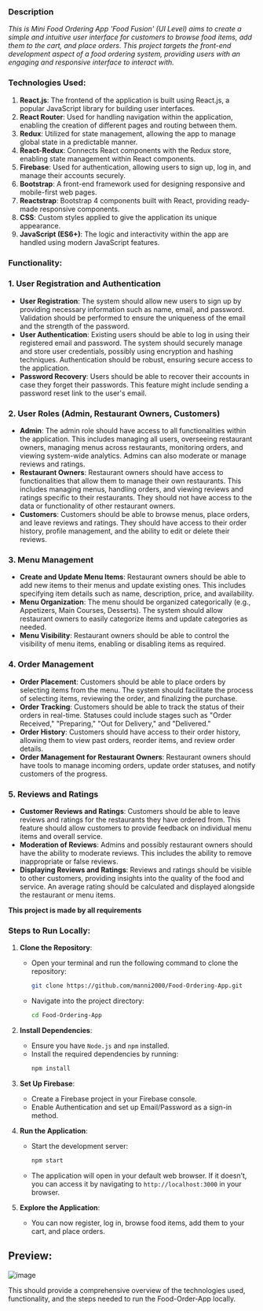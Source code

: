 ### Description
*This is Mini Food Ordering App 'Food Fusion' (UI Level) aims to create a simple and intuitive
user interface for customers to browse food items, add them to the cart, and
place orders. This project targets the front-end development aspect of a food
ordering system, providing users with an engaging and responsive interface to
interact with.*

### Technologies Used:
1. **React.js**: The frontend of the application is built using React.js, a popular JavaScript library for building user interfaces.
2. **React Router**: Used for handling navigation within the application, enabling the creation of different pages and routing between them.
3. **Redux**: Utilized for state management, allowing the app to manage global state in a predictable manner.
4. **React-Redux**: Connects React components with the Redux store, enabling state management within React components.
5. **Firebase**: Used for authentication, allowing users to sign up, log in, and manage their accounts securely.
6. **Bootstrap**: A front-end framework used for designing responsive and mobile-first web pages.
7. **Reactstrap**: Bootstrap 4 components built with React, providing ready-made responsive components.
8. **CSS**: Custom styles applied to give the application its unique appearance.
9. **JavaScript (ES6+)**: The logic and interactivity within the app are handled using modern JavaScript features.

### Functionality:
### 1. **User Registration and Authentication**
   - **User Registration**: The system should allow new users to sign up by providing necessary information such as name, email, and password. Validation should be performed to ensure the uniqueness of the email and the strength of the password.
   - **User Authentication**: Existing users should be able to log in using their registered email and password. The system should securely manage and store user credentials, possibly using encryption and hashing techniques. Authentication should be robust, ensuring secure access to the application.
   - **Password Recovery**: Users should be able to recover their accounts in case they forget their passwords. This feature might include sending a password reset link to the user's email.

### 2. **User Roles (Admin, Restaurant Owners, Customers)**
   - **Admin**: The admin role should have access to all functionalities within the application. This includes managing all users, overseeing restaurant owners, managing menus across restaurants, monitoring orders, and viewing system-wide analytics. Admins can also moderate or manage reviews and ratings.
   - **Restaurant Owners**: Restaurant owners should have access to functionalities that allow them to manage their own restaurants. This includes managing menus, handling orders, and viewing reviews and ratings specific to their restaurants. They should not have access to the data or functionality of other restaurant owners.
   - **Customers**: Customers should be able to browse menus, place orders, and leave reviews and ratings. They should have access to their order history, profile management, and the ability to edit or delete their reviews.

### 3. **Menu Management**
   - **Create and Update Menu Items**: Restaurant owners should be able to add new items to their menus and update existing ones. This includes specifying item details such as name, description, price, and availability.
   - **Menu Organization**: The menu should be organized categorically (e.g., Appetizers, Main Courses, Desserts). The system should allow restaurant owners to easily categorize items and update categories as needed.
   - **Menu Visibility**: Restaurant owners should be able to control the visibility of menu items, enabling or disabling items as required.

### 4. **Order Management**
   - **Order Placement**: Customers should be able to place orders by selecting items from the menu. The system should facilitate the process of selecting items, reviewing the order, and finalizing the purchase.
   - **Order Tracking**: Customers should be able to track the status of their orders in real-time. Statuses could include stages such as "Order Received," "Preparing," "Out for Delivery," and "Delivered."
   - **Order History**: Customers should have access to their order history, allowing them to view past orders, reorder items, and review order details.
   - **Order Management for Restaurant Owners**: Restaurant owners should have tools to manage incoming orders, update order statuses, and notify customers of the progress.

### 5. **Reviews and Ratings**
   - **Customer Reviews and Ratings**: Customers should be able to leave reviews and ratings for the restaurants they have ordered from. This feature should allow customers to provide feedback on individual menu items and overall service.
   - **Moderation of Reviews**: Admins and possibly restaurant owners should have the ability to moderate reviews. This includes the ability to remove inappropriate or false reviews.
   - **Displaying Reviews and Ratings**: Reviews and ratings should be visible to other customers, providing insights into the quality of the food and service. An average rating should be calculated and displayed alongside the restaurant or menu items.

**This project is made by all requirements**

### Steps to Run Locally:
1. **Clone the Repository**:
   - Open your terminal and run the following command to clone the repository:
     ```bash
     git clone https://github.com/manni2000/Food-Ordering-App.git
     ```
   - Navigate into the project directory:
     ```bash
     cd Food-Ordering-App
     ```

2. **Install Dependencies**:
   - Ensure you have `Node.js` and `npm` installed.
   - Install the required dependencies by running:
     ```bash
     npm install
     ```

3. **Set Up Firebase**:
   - Create a Firebase project in your Firebase console.
   - Enable Authentication and set up Email/Password as a sign-in method.
   
4. **Run the Application**:
   - Start the development server:
     ```bash
     npm start
     ```
   - The application will open in your default web browser. If it doesn’t, you can access it by navigating to `http://localhost:3000` in your browser.

5. **Explore the Application**:
   - You can now register, log in, browse food items, add them to your cart, and place orders.
  
## Preview:
![image](https://github.com/user-attachments/assets/8e9a1535-1d6c-41c3-acc5-432d68e74e17)

This should provide a comprehensive overview of the technologies used, functionality, and the steps needed to run the Food-Order-App locally.
